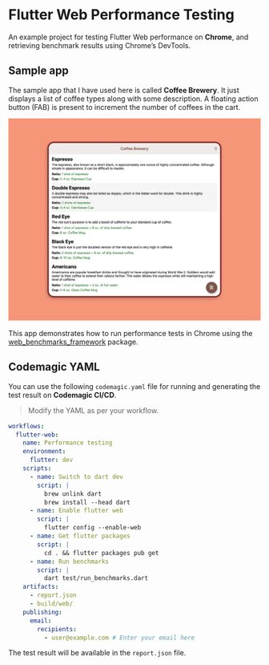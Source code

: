 # Flutter Web Performance Testing

An example project for testing Flutter Web performance on **Chrome**, and retrieving benchmark results using Chrome’s DevTools.

## Sample app

The sample app that I have used here is called **Coffee Brewery**. It just displays a list of coffee types along with some description. A floating action button (FAB) is present to increment the number of coffees in the cart.

![](https://github.com/sbis04/web_performance_testing/raw/master/screenshots/coffee_brewery.png)

This app demonstrates how to run performance tests in Chrome using the [web_benchmarks_framework](https://github.com/material-components/material-components-flutter-experimental/tree/develop/web_benchmarks_framework) package.

## Codemagic YAML

You can use the following `codemagic.yaml` file for running and generating the test result on **Codemagic CI/CD**.

> Modify the YAML as per your workflow.

```yaml
workflows:
  flutter-web:
    name: Performance testing
    environment:
      flutter: dev
    scripts:
      - name: Switch to dart dev
        script: |
          brew unlink dart
          brew install --head dart
      - name: Enable flutter web
        script: |
          flutter config --enable-web
      - name: Get flutter packages
        script: |
          cd . && flutter packages pub get
      - name: Run benchmarks
        script: |
          dart test/run_benchmarks.dart
    artifacts:
      - report.json
      - build/web/
    publishing:
      email:
        recipients:
          - user@example.com # Enter your email here
```

The test result will be available in the `report.json` file.
